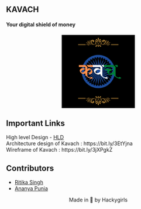 <p align="left">
	<h2 align="left"> KAVACH </h2>
	<h4 align="left"> Your digital shield of money  <h4>
</p>

 
<div class = "im" align = "center">
<img height = "200px" width = "200px" align = "center" src = "KavachLogo.png">
</div>
	
<h2 align="left"> Important Links </h2>
<p>
High level Design - <a href="https://drive.google.com/file/d/13QfGExlnX3E3P17YogEXAiwXf2oHy1eH/view">
HLD</a> <br>
Architecture design of Kavach : https://bit.ly/3EtYjna <br>
Wireframe of Kavach : https://bit.ly/3jXPgkZ <br>
</p>
  
## Contributors

* [ Ritika Singh ](https://github.com/RitikaSingh02)
* [ Ananya Punia ](https://github.com/ananyapunia28)


<p align="center">
	Made in 🌙 by Hackygirls
</p>
